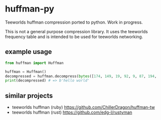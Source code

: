 # huffman-py

Teeworlds huffman compression ported to python. Work in progress.

This is not a general purpose compression library. It uses the teeworlds frequency table
and is intended to be used for teeworlds networking.

## example usage

```python
from huffman import Huffman

huffman = Huffman()
decompressed = huffman.decompress(bytes([174, 149, 19, 92, 9, 87, 194, 22, 177, 86, 220, 218, 34, 56, 185, 18, 156, 168, 184, 1]))
print(decompressed) # => b'hello world'
```

## similar projects

- teeworlds huffman (ruby) https://github.com/ChillerDragon/huffman-tw
- teeworlds huffman (rust) https://github.com/edg-l/rustyman

